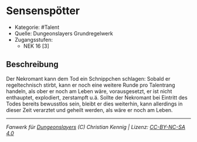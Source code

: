<!---
Dies ist ein Fanwerk für DUNGEONSLAYERS (C) von Christian Kennig

Quellen:      [Dungeonslayers Grundregelwerk](https://www.f-space.de/ds4/downloads.html)
              [Talentbeschreibungen](https://www.f-space.de/ds4/tools-talentcards.html)
License:      [CC-BY-NC-SA 4.0](https://creativecommons.org/licenses/by-nc-sa/4.0/deed.de)
Richtlinien:  [Fanwerkrichtlinien](https://www.dungeonslayers.net/fanwerk-richtlinien/)
Autor:        Zauberlehrling
-->

  
# Sensenspötter  
- Kategorie: #Talent  
- Quelle: Dungeonslayers Grundregelwerk  
- Zugangsstufen:  
  - NEK 16 [3]  

## Beschreibung  
Der Nekromant kann dem Tod ein Schnippchen schlagen: Sobald er regeltechnisch stirbt, kann er noch eine weitere Runde pro Talentrang handeln, als ober er noch am Leben wäre, vorausgesetzt, er ist nicht enthauptet, explodiert, zerstampft u.ä. Sollte der Nekromant bei Eintritt des Todes bereits bewusstlos sein, bleibt er dies weiterhin, kann allerdings in dieser Zeit verarztet und geheilt werden, als wäre er noch am Leben.


___  
*Fanwerk für [Dungeonslayers](https://www.dungeonslayers.net/) (C) Christian Kennig | Lizenz: [CC-BY-NC-SA 4.0](https://creativecommons.org/licenses/by-nc-sa/4.0/deed.de)*  